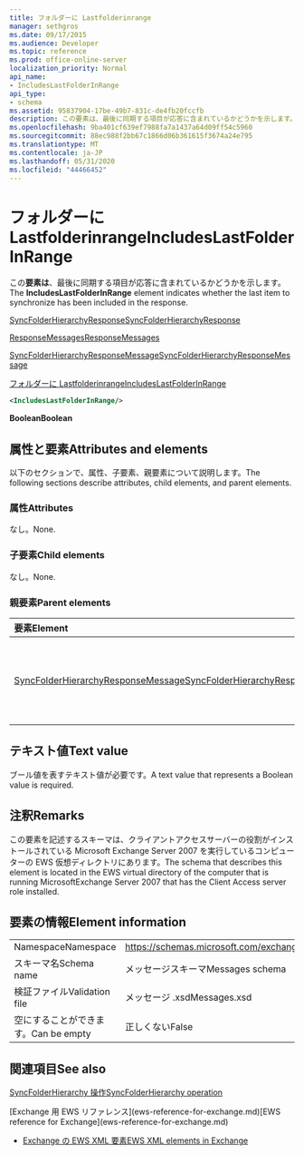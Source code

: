 ```yaml
---
title: フォルダーに Lastfolderinrange
manager: sethgros
ms.date: 09/17/2015
ms.audience: Developer
ms.topic: reference
ms.prod: office-online-server
localization_priority: Normal
api_name:
- IncludesLastFolderInRange
api_type:
- schema
ms.assetid: 95837904-17be-49b7-831c-de4fb20fccfb
description: この要素は、最後に同期する項目が応答に含まれているかどうかを示します。
ms.openlocfilehash: 9ba401cf639ef7988fa7a1437a64d09ff54c5960
ms.sourcegitcommit: 88ec988f2bb67c1866d06b361615f3674a24e795
ms.translationtype: MT
ms.contentlocale: ja-JP
ms.lasthandoff: 05/31/2020
ms.locfileid: "44466452"
---
```

# <a name="includeslastfolderinrange"></a><span data-ttu-id="7a9dd-103">フォルダーに Lastfolderinrange</span><span class="sxs-lookup"><span data-stu-id="7a9dd-103">IncludesLastFolderInRange</span></span>

<span data-ttu-id="7a9dd-104">この**要素は**、最後に同期する項目が応答に含まれているかどうかを示します。</span><span class="sxs-lookup"><span data-stu-id="7a9dd-104">The **IncludesLastFolderInRange** element indicates whether the last item to synchronize has been included in the response.</span></span> 
  
[<span data-ttu-id="7a9dd-105">SyncFolderHierarchyResponse</span><span class="sxs-lookup"><span data-stu-id="7a9dd-105">SyncFolderHierarchyResponse</span></span>](syncfolderhierarchyresponse.md)
  
[<span data-ttu-id="7a9dd-106">ResponseMessages</span><span class="sxs-lookup"><span data-stu-id="7a9dd-106">ResponseMessages</span></span>](responsemessages.md)
  
[<span data-ttu-id="7a9dd-107">SyncFolderHierarchyResponseMessage</span><span class="sxs-lookup"><span data-stu-id="7a9dd-107">SyncFolderHierarchyResponseMessage</span></span>](syncfolderhierarchyresponsemessage.md)
  
[<span data-ttu-id="7a9dd-108">フォルダーに Lastfolderinrange</span><span class="sxs-lookup"><span data-stu-id="7a9dd-108">IncludesLastFolderInRange</span></span>](includeslastfolderinrange.md)
  
```xml
<IncludesLastFolderInRange/>
```

 <span data-ttu-id="7a9dd-109">**Boolean**</span><span class="sxs-lookup"><span data-stu-id="7a9dd-109">**Boolean**</span></span>
## <a name="attributes-and-elements"></a><span data-ttu-id="7a9dd-110">属性と要素</span><span class="sxs-lookup"><span data-stu-id="7a9dd-110">Attributes and elements</span></span>

<span data-ttu-id="7a9dd-111">以下のセクションで、属性、子要素、親要素について説明します。</span><span class="sxs-lookup"><span data-stu-id="7a9dd-111">The following sections describe attributes, child elements, and parent elements.</span></span>
  
### <a name="attributes"></a><span data-ttu-id="7a9dd-112">属性</span><span class="sxs-lookup"><span data-stu-id="7a9dd-112">Attributes</span></span>

<span data-ttu-id="7a9dd-113">なし。</span><span class="sxs-lookup"><span data-stu-id="7a9dd-113">None.</span></span>
  
### <a name="child-elements"></a><span data-ttu-id="7a9dd-114">子要素</span><span class="sxs-lookup"><span data-stu-id="7a9dd-114">Child elements</span></span>

<span data-ttu-id="7a9dd-115">なし。</span><span class="sxs-lookup"><span data-stu-id="7a9dd-115">None.</span></span>
  
### <a name="parent-elements"></a><span data-ttu-id="7a9dd-116">親要素</span><span class="sxs-lookup"><span data-stu-id="7a9dd-116">Parent elements</span></span>

|<span data-ttu-id="7a9dd-117">**要素**</span><span class="sxs-lookup"><span data-stu-id="7a9dd-117">**Element**</span></span>|<span data-ttu-id="7a9dd-118">**説明**</span><span class="sxs-lookup"><span data-stu-id="7a9dd-118">**Description**</span></span>|
|:-----|:-----|
|[<span data-ttu-id="7a9dd-119">SyncFolderHierarchyResponseMessage</span><span class="sxs-lookup"><span data-stu-id="7a9dd-119">SyncFolderHierarchyResponseMessage</span></span>](syncfolderhierarchyresponsemessage.md) <br/> |<span data-ttu-id="7a9dd-120">SyncFolderHierarchy 要求の状態と結果を格納します。</span><span class="sxs-lookup"><span data-stu-id="7a9dd-120">Contains the status and result of a SyncFolderHierarchy request.</span></span>  <br/> |
   
## <a name="text-value"></a><span data-ttu-id="7a9dd-121">テキスト値</span><span class="sxs-lookup"><span data-stu-id="7a9dd-121">Text value</span></span>

<span data-ttu-id="7a9dd-122">ブール値を表すテキスト値が必要です。</span><span class="sxs-lookup"><span data-stu-id="7a9dd-122">A text value that represents a Boolean value is required.</span></span>
  
## <a name="remarks"></a><span data-ttu-id="7a9dd-123">注釈</span><span class="sxs-lookup"><span data-stu-id="7a9dd-123">Remarks</span></span>

<span data-ttu-id="7a9dd-124">この要素を記述するスキーマは、クライアントアクセスサーバーの役割がインストールされている Microsoft Exchange Server 2007 を実行しているコンピューターの EWS 仮想ディレクトリにあります。</span><span class="sxs-lookup"><span data-stu-id="7a9dd-124">The schema that describes this element is located in the EWS virtual directory of the computer that is running MicrosoftExchange Server 2007 that has the Client Access server role installed.</span></span>
  
## <a name="element-information"></a><span data-ttu-id="7a9dd-125">要素の情報</span><span class="sxs-lookup"><span data-stu-id="7a9dd-125">Element information</span></span>

|||
|:-----|:-----|
|<span data-ttu-id="7a9dd-126">Namespace</span><span class="sxs-lookup"><span data-stu-id="7a9dd-126">Namespace</span></span>  <br/> |https://schemas.microsoft.com/exchange/services/2006/messages  <br/> |
|<span data-ttu-id="7a9dd-127">スキーマ名</span><span class="sxs-lookup"><span data-stu-id="7a9dd-127">Schema name</span></span>  <br/> |<span data-ttu-id="7a9dd-128">メッセージスキーマ</span><span class="sxs-lookup"><span data-stu-id="7a9dd-128">Messages schema</span></span>  <br/> |
|<span data-ttu-id="7a9dd-129">検証ファイル</span><span class="sxs-lookup"><span data-stu-id="7a9dd-129">Validation file</span></span>  <br/> |<span data-ttu-id="7a9dd-130">メッセージ .xsd</span><span class="sxs-lookup"><span data-stu-id="7a9dd-130">Messages.xsd</span></span>  <br/> |
|<span data-ttu-id="7a9dd-131">空にすることができます。</span><span class="sxs-lookup"><span data-stu-id="7a9dd-131">Can be empty</span></span>  <br/> |<span data-ttu-id="7a9dd-132">正しくない</span><span class="sxs-lookup"><span data-stu-id="7a9dd-132">False</span></span>  <br/> |
   
## <a name="see-also"></a><span data-ttu-id="7a9dd-133">関連項目</span><span class="sxs-lookup"><span data-stu-id="7a9dd-133">See also</span></span>



[<span data-ttu-id="7a9dd-134">SyncFolderHierarchy 操作</span><span class="sxs-lookup"><span data-stu-id="7a9dd-134">SyncFolderHierarchy operation</span></span>](syncfolderhierarchy-operation.md)


<span data-ttu-id="7a9dd-135">
  [Exchange 用 EWS リファレンス](ews-reference-for-exchange.md)</span><span class="sxs-lookup"><span data-stu-id="7a9dd-135">[EWS reference for Exchange](ews-reference-for-exchange.md)</span></span>
  
- [<span data-ttu-id="7a9dd-136">Exchange の EWS XML 要素</span><span class="sxs-lookup"><span data-stu-id="7a9dd-136">EWS XML elements in Exchange</span></span>](ews-xml-elements-in-exchange.md)


